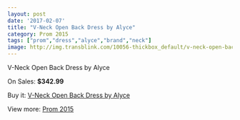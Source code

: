```yaml
---
layout: post
date: '2017-02-07'
title: "V-Neck Open Back Dress by Alyce"
category: Prom 2015
tags: ["prom","dress","alyce","brand","neck"]
image: http://img.transblink.com/10056-thickbox_default/v-neck-open-back-dress-by-alyce.jpg
---
```

V-Neck Open Back Dress by Alyce

On Sales: **$342.99**
<a href="https://www.transblink.com/en/prom-2015/3262-v-neck-open-back-dress-by-alyce.html"><amp-img layout="responsive" width="600" height="600" src="//img.transblink.com/10056-thickbox_default/v-neck-open-back-dress-by-alyce.jpg" alt="V-Neck Open Back Dress by Alyce 0" /></a>
<a href="https://www.transblink.com/en/prom-2015/3262-v-neck-open-back-dress-by-alyce.html"><amp-img layout="responsive" width="600" height="600" src="//img.transblink.com/10057-thickbox_default/v-neck-open-back-dress-by-alyce.jpg" alt="V-Neck Open Back Dress by Alyce 1" /></a>

Buy it: [V-Neck Open Back Dress by Alyce](https://www.transblink.com/en/prom-2015/3262-v-neck-open-back-dress-by-alyce.html "V-Neck Open Back Dress by Alyce")

View more: [Prom 2015](https://www.transblink.com/en/10-prom-2015 "Prom 2015")